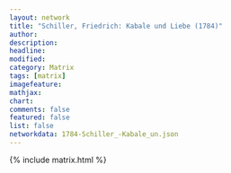 ```yaml
---
layout: network
title: "Schiller, Friedrich: Kabale und Liebe (1784)"
author:
description:
headline:
modified:
category: Matrix
tags: [matrix]
imagefeature: 
mathjax: 
chart: 
comments: false
featured: false
list: false
networkdata: 1784-Schiller_-Kabale_un.json
---
```

{% include matrix.html %}
